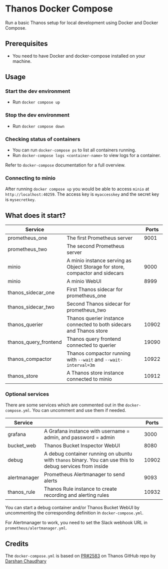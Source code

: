 # Thanos Docker Compose

Run a basic Thanos setup for local development using Docker and Docker Compose.

## Prerequisites

- You need to have Docker and docker-compose installed on your machine.

## Usage

### Start the dev environment

- Run `docker compose up`

### Stop the dev environment

- Run `docker compose down`

### Checking status of containers

- You can run `docker-compose ps` to list all containers running.
- Run `docker-compose logs <container-name>` to view logs for a container.

Refer to `docker-compose` documentation for a full overview.

### Connecting to minio

After running `docker compose up` you would be able to access `minio` at `http://localhost:40259`. The access key is `myaccesskey` and the secret key is `mysecretkey`.

## What does it start?

| Service               |                                                                              | Ports |
| ------------------    |------------------------------------------------------------------------------|-------|
| prometheus_one        | The first Prometheus server                                                  | 9001  |
| prometheus_two        | The second Prometheus server                                                 |       |
| minio                 | A minio instance serving as Object Storage for store, compactor and sidecars | 9000  |
| minio                 | A minio WebUI                                                                | 8999  |
| thanos_sidecar_one    | First Thanos sidecar for prometheus_one                                      |       |
| thanos_sidecar_two    | Second Thanos sidecar for prometheus_two                                     |       |
| thanos_querier        | Thanos querier instance connected to both sidecars and Thanos store          | 10902 |
| thanos_query_frontend | Thanos query frontend connected to querier                                   | 19090 |
| thanos_compactor      | Thanos compactor running with `--wait` and `--wait-interval=3m`              | 10922 |
| thanos_store          | A Thanos store instance connected to minio                                   | 10912 |

### Optional services

There are some services which are commented out in the `docker-compose.yml`. You can uncomment and use them if needed.

| Service      |                                                                                                          | Ports |
| ------------ | -------------------------------------------------------------------------------------------------------- | ----- |
| grafana      | A Grafana instance with username = admin, and password = admin                                           | 3000  |
| bucket_web   | Thanos Bucket Inspector WebUI                                                                            | 8080  |
| debug        | A debug container running on ubuntu with `thanos` binary. You can use this to debug services from inside | 10902 |
| alertmanager | Prometheus Alertmanager to send alerts                                                                   | 9093  |
| thanos_rule  | Thanos Rule instance to create recording and alerting rules                                              | 10932 |

You can start a debug container and/or Thanos Bucket WebUI by uncommenting the corresponding definition in `docker-compose.yml`.

For Alertmanager to work, you need to set the Slack webhook URL in `prometheus/alertmanager.yml`.

## Credits

The `docker-compose.yml` is based on [PR#2583](https://github.com/thanos-io/thanos/pull/2583) on Thanos GitHub repo by [Darshan Chaudhary](https://github.com/darshanime)

